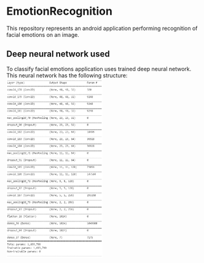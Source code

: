# EmotionRecognition
This repository represents an android application performing recognition of facial emotions on an image.

## Deep neural network used
To classify facial emotions application uses trained deep neural network.  
This neural network has the following structure:  
<img src="/images/dnn_structure.png"  width="250" height="468">
